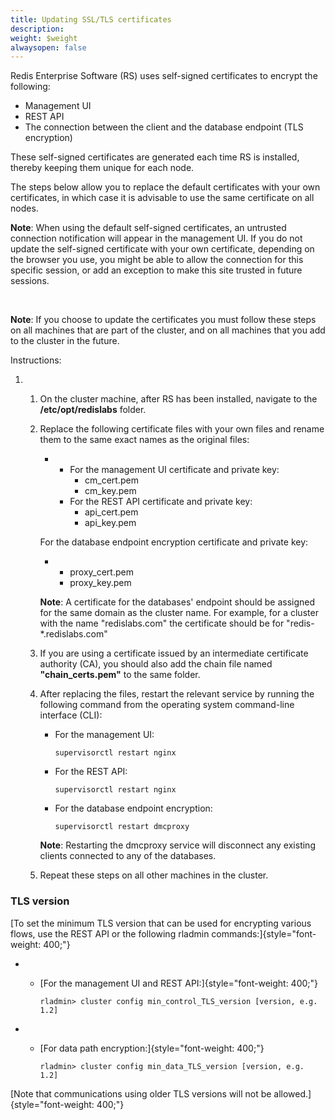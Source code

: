 ```yaml
---
title: Updating SSL/TLS certificates
description: 
weight: $weight
alwaysopen: false
---
```

Redis Enterprise Software (RS) uses self-signed certificates to encrypt
the following:

-   Management UI
-   REST API
-   The connection between the client and the database endpoint (TLS
    encryption)

These self-signed certificates are generated each time RS is installed,
thereby keeping them unique for each node.

The steps below allow you to replace the default certificates with your
own certificates, in which case it is advisable to use the same
certificate on all nodes.

**Note**: When using the default self-signed certificates, an untrusted
connection notification will appear in the management UI. If you do not
update the self-signed certificate with your own certificate, depending
on the browser you use, you might be able to allow the connection for
this specific session, or add an exception to make this site trusted in
future sessions.

 

**Note**: If you choose to update the certificates you must follow these
steps on all machines that are part of the cluster, and on all machines
that you add to the cluster in the future.

Instructions:

1.  1.  On the cluster machine, after RS has been installed, navigate to
        the **/etc/opt/redislabs** folder.
    2.  Replace the following certificate files with your own files and
        rename them to the same exact names as the original files:

        -   -   For the management UI certificate and private key:
                -   cm\_cert.pem
                -   cm\_key.pem
            -   For the REST API certificate and private key:
                -   api\_cert.pem
                -   api\_key.pem

        For the database endpoint encryption certificate and private
        key:

        -   -   proxy\_cert.pem
            -   proxy\_key.pem

        **Note**: A certificate for the databases' endpoint should be
        assigned for the same domain as the cluster name. For example,
        for a cluster with the name "redislabs.com" the certificate
        should be for "redis-\*.redislabs.com"

    3.  If you are using a certificate issued by an intermediate
        certificate authority (CA), you should also add the chain file
        named **"chain\_certs.pem"** to the same folder.
    4.  After replacing the files, restart the relevant service by
        running the following command from the operating system
        command-line interface (CLI):

        -   For the management UI:

                supervisorctl restart nginx

        -   For the REST API:

                supervisorctl restart nginx

        -   For the database endpoint encryption:

                supervisorctl restart dmcproxy

        **Note**: Restarting the dmcproxy service will disconnect any
        existing clients connected to any of the databases.

    5.  Repeat these steps on all other machines in the cluster.

### **TLS version**

[To set the minimum TLS version that can be used for encrypting various
flows, use the REST API or the following rladmin
commands:]{style="font-weight: 400;"}

-   -   [For the management UI and REST API:]{style="font-weight: 400;"}

            rladmin> cluster config min_control_TLS_version [version, e.g. 1.2]

<!-- -->

-   -   [For data path encryption:]{style="font-weight: 400;"}

            rladmin> cluster config min_data_TLS_version [version, e.g. 1.2]

[Note that communications using older TLS versions will not be
allowed.]{style="font-weight: 400;"}
